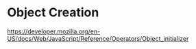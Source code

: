 # Object Creation

https://developer.mozilla.org/en-US/docs/Web/JavaScript/Reference/Operators/Object_initializer
